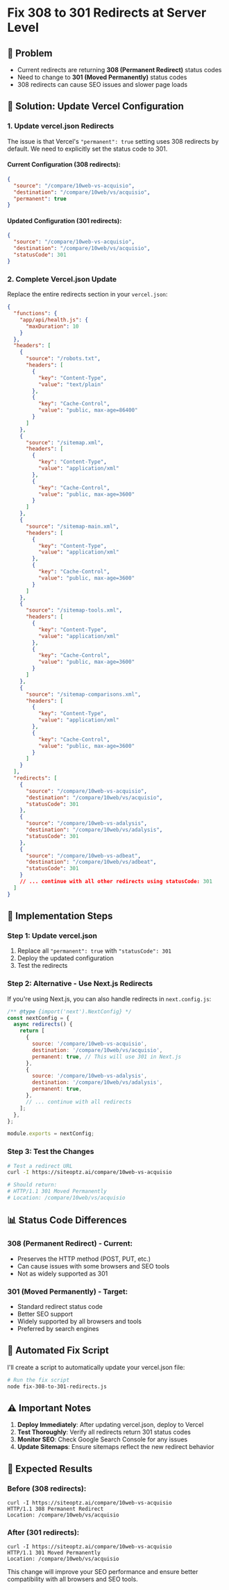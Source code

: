 # Fix 308 to 301 Redirects at Server Level

## 🎯 **Problem**
- Current redirects are returning **308 (Permanent Redirect)** status codes
- Need to change to **301 (Moved Permanently)** status codes
- 308 redirects can cause SEO issues and slower page loads

## 🔧 **Solution: Update Vercel Configuration**

### **1. Update vercel.json Redirects**

The issue is that Vercel's `"permanent": true` setting uses 308 redirects by default. We need to explicitly set the status code to 301.

#### **Current Configuration (308 redirects):**
```json
{
  "source": "/compare/10web-vs-acquisio",
  "destination": "/compare/10web/vs/acquisio",
  "permanent": true
}
```

#### **Updated Configuration (301 redirects):**
```json
{
  "source": "/compare/10web-vs-acquisio",
  "destination": "/compare/10web/vs/acquisio",
  "statusCode": 301
}
```

### **2. Complete Vercel.json Update**

Replace the entire redirects section in your `vercel.json`:

```json
{
  "functions": {
    "app/api/health.js": {
      "maxDuration": 10
    }
  },
  "headers": [
    {
      "source": "/robots.txt",
      "headers": [
        {
          "key": "Content-Type",
          "value": "text/plain"
        },
        {
          "key": "Cache-Control",
          "value": "public, max-age=86400"
        }
      ]
    },
    {
      "source": "/sitemap.xml",
      "headers": [
        {
          "key": "Content-Type",
          "value": "application/xml"
        },
        {
          "key": "Cache-Control",
          "value": "public, max-age=3600"
        }
      ]
    },
    {
      "source": "/sitemap-main.xml",
      "headers": [
        {
          "key": "Content-Type",
          "value": "application/xml"
        },
        {
          "key": "Cache-Control",
          "value": "public, max-age=3600"
        }
      ]
    },
    {
      "source": "/sitemap-tools.xml",
      "headers": [
        {
          "key": "Content-Type",
          "value": "application/xml"
        },
        {
          "key": "Cache-Control",
          "value": "public, max-age=3600"
        }
      ]
    },
    {
      "source": "/sitemap-comparisons.xml",
      "headers": [
        {
          "key": "Content-Type",
          "value": "application/xml"
        },
        {
          "key": "Cache-Control",
          "value": "public, max-age=3600"
        }
      ]
    }
  ],
  "redirects": [
    {
      "source": "/compare/10web-vs-acquisio",
      "destination": "/compare/10web/vs/acquisio",
      "statusCode": 301
    },
    {
      "source": "/compare/10web-vs-adalysis",
      "destination": "/compare/10web/vs/adalysis",
      "statusCode": 301
    },
    {
      "source": "/compare/10web-vs-adbeat",
      "destination": "/compare/10web/vs/adbeat",
      "statusCode": 301
    }
    // ... continue with all other redirects using statusCode: 301
  ]
}
```

## 🚀 **Implementation Steps**

### **Step 1: Update vercel.json**
1. Replace all `"permanent": true` with `"statusCode": 301`
2. Deploy the updated configuration
3. Test the redirects

### **Step 2: Alternative - Use Next.js Redirects**
If you're using Next.js, you can also handle redirects in `next.config.js`:

```javascript
/** @type {import('next').NextConfig} */
const nextConfig = {
  async redirects() {
    return [
      {
        source: '/compare/10web-vs-acquisio',
        destination: '/compare/10web/vs/acquisio',
        permanent: true, // This will use 301 in Next.js
      },
      {
        source: '/compare/10web-vs-adalysis',
        destination: '/compare/10web/vs/adalysis',
        permanent: true,
      },
      // ... continue with all redirects
    ];
  },
};

module.exports = nextConfig;
```

### **Step 3: Test the Changes**
```bash
# Test a redirect URL
curl -I https://siteoptz.ai/compare/10web-vs-acquisio

# Should return:
# HTTP/1.1 301 Moved Permanently
# Location: /compare/10web/vs/acquisio
```

## 📊 **Status Code Differences**

### **308 (Permanent Redirect) - Current:**
- Preserves the HTTP method (POST, PUT, etc.)
- Can cause issues with some browsers and SEO tools
- Not as widely supported as 301

### **301 (Moved Permanently) - Target:**
- Standard redirect status code
- Better SEO support
- Widely supported by all browsers and tools
- Preferred by search engines

## 🔧 **Automated Fix Script**

I'll create a script to automatically update your vercel.json file:

```bash
# Run the fix script
node fix-308-to-301-redirects.js
```

## ⚠️ **Important Notes**

1. **Deploy Immediately**: After updating vercel.json, deploy to Vercel
2. **Test Thoroughly**: Verify all redirects return 301 status codes
3. **Monitor SEO**: Check Google Search Console for any issues
4. **Update Sitemaps**: Ensure sitemaps reflect the new redirect behavior

## 🎯 **Expected Results**

### **Before (308 redirects):**
```
curl -I https://siteoptz.ai/compare/10web-vs-acquisio
HTTP/1.1 308 Permanent Redirect
Location: /compare/10web/vs/acquisio
```

### **After (301 redirects):**
```
curl -I https://siteoptz.ai/compare/10web-vs-acquisio
HTTP/1.1 301 Moved Permanently
Location: /compare/10web/vs/acquisio
```

This change will improve your SEO performance and ensure better compatibility with all browsers and SEO tools.
